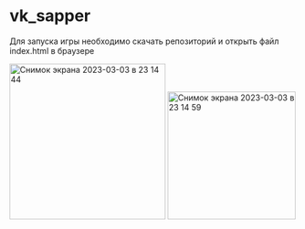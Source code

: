 # vk_sapper

Для запуска игры необходимо скачать репозиторий и открыть файл index.html в браузере

<img width="273" alt="Снимок экрана 2023-03-03 в 23 14 44" src="https://user-images.githubusercontent.com/108198135/222819199-69ce6ace-1e58-4b35-a7f9-4244cd34331e.png">
<img width="224" alt="Снимок экрана 2023-03-03 в 23 14 59" src="https://user-images.githubusercontent.com/108198135/222819336-ba9e421d-e1c3-4568-87be-0191494e1637.png">
